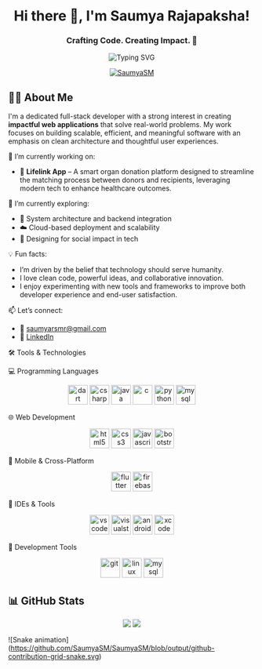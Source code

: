 <h1 align="center">Hi there 👋, I'm Saumya Rajapaksha!</h1>
<h3 align="center">Crafting Code. Creating Impact. 🚀</h3>

<p align="center">
  <img src="https://readme-typing-svg.herokuapp.com?font=Fira+Code&size=24&pause=1000&color=00C7FF&center=true&vCenter=true&width=435&lines=Full-Stack+Developer;Open+Source+Enthusiast;Tech+Explorer+%F0%9F%9A%80;Let's+build+something+great+%F0%9F%9A%A1" alt="Typing SVG" />
</p>

<p align="center">
  <a href="https://github.com/SaumyaSM">
    <img src="https://komarev.com/ghpvc/?username=SaumyaSM&label=Profile%20views&color=0e75b6&style=flat" alt="SaumyaSM" />
  </a>
</p>

## 👨‍💻 About Me

I'm a dedicated full-stack developer with a strong interest in creating **impactful web applications** that solve real-world problems. My work focuses on building scalable, efficient, and meaningful software with an emphasis on clean architecture and thoughtful user experiences.

🔭 I’m currently working on:  
- 🚀 **Lifelink App** – A smart organ donation platform designed to streamline the matching process between donors and recipients, leveraging modern tech to enhance healthcare outcomes.

🌱 I’m currently exploring:  
- 🧩 System architecture and backend integration  
- ☁️ Cloud-based deployment and scalability  
- 🧠 Designing for social impact in tech

💡 Fun facts:  
- I’m driven by the belief that technology should serve humanity.  
- I love clean code, powerful ideas, and collaborative innovation.  
- I enjoy experimenting with new tools and frameworks to improve both developer experience and end-user satisfaction.

📫 Let’s connect:  
- 📧 saumyarsmr@gmail.com
- 💼 [LinkedIn](https://www.linkedin.com/in/saumya-rajapaksha-b1454a252)

🛠️ Tools & Technologies

💻 Programming Languages
<p align="center"> <img src="https://cdn.jsdelivr.net/gh/devicons/devicon/icons/dart/dart-original.svg" height="40" alt="dart" /> <img src="https://cdn.jsdelivr.net/gh/devicons/devicon/icons/csharp/csharp-original.svg" height="40" alt="csharp" /> <img src="https://cdn.jsdelivr.net/gh/devicons/devicon/icons/java/java-original.svg" height="40" alt="java" /> <img src="https://cdn.jsdelivr.net/gh/devicons/devicon/icons/c/c-original.svg" height="40" alt="c" /> <img src="https://cdn.jsdelivr.net/gh/devicons/devicon/icons/python/python-original.svg" height="40" alt="python" /> <img src="https://cdn.jsdelivr.net/gh/devicons/devicon/icons/mysql/mysql-original.svg" height="40" alt="mysql" /> </p>

🌐 Web Development
<p align="center"> <img src="https://cdn.jsdelivr.net/gh/devicons/devicon/icons/html5/html5-original.svg" height="40" alt="html5" /> <img src="https://cdn.jsdelivr.net/gh/devicons/devicon/icons/css3/css3-original.svg" height="40" alt="css3" /> <img src="https://cdn.jsdelivr.net/gh/devicons/devicon/icons/javascript/javascript-original.svg" height="40" alt="javascript" /> <img src="https://cdn.jsdelivr.net/gh/devicons/devicon/icons/bootstrap/bootstrap-original.svg" height="40" alt="bootstrap" /> </p>

📱 Mobile & Cross-Platform
<p align="center"> <img src="https://cdn.jsdelivr.net/gh/devicons/devicon/icons/flutter/flutter-original.svg" height="40" alt="flutter" /> <img src="https://cdn.jsdelivr.net/gh/devicons/devicon/icons/firebase/firebase-plain.svg" height="40" alt="firebase" /> </p>

🧰 IDEs & Tools
<p align="center"> <img src="https://cdn.jsdelivr.net/gh/devicons/devicon/icons/vscode/vscode-original.svg" height="40" alt="vscode" /> <img src="https://cdn.jsdelivr.net/gh/devicons/devicon/icons/visualstudio/visualstudio-plain.svg" height="40" alt="visualstudio" /> <img src="https://cdn.jsdelivr.net/gh/devicons/devicon/icons/androidstudio/androidstudio-original.svg" height="40" alt="androidstudio" /> <img src="https://cdn.jsdelivr.net/gh/devicons/devicon/icons/xcode/xcode-original.svg" height="40" alt="xcode" /> </p>

🔧 Development Tools
<p align="center"> <img src="https://cdn.jsdelivr.net/gh/devicons/devicon/icons/git/git-original.svg" height="40" alt="git" /> <img src="https://cdn.jsdelivr.net/gh/devicons/devicon/icons/linux/linux-original.svg" height="40" alt="linux" /> <img src="https://cdn.jsdelivr.net/gh/devicons/devicon/icons/mysql/mysql-original.svg" height="40" alt="mysql" /> </p>

## 📊 GitHub Stats

<div align="center">
  <img src="https://github-readme-stats.vercel.app/api?username=SaumyaSM&show_icons=true&theme=tokyonight&hide_border=true" />
  <img src="https://github-readme-stats.vercel.app/api/top-langs/?username=SaumyaSM&layout=compact&langs_count=6&theme=tokyonight&hide_border=true" />
</div>

![Snake animation]
(https://github.com/SaumyaSM/SaumyaSM/blob/output/github-contribution-grid-snake.svg)
